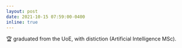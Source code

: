 ```yaml
---
layout: post
date: 2021-10-15 07:59:00-0400
inline: true
---
```


:trophy: graduated from the UoE, with distiction (Artificial Intelligence MSc).

